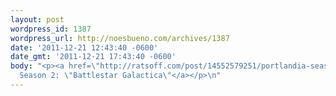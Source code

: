 ```yaml
---
layout: post
wordpress_id: 1387
wordpress_url: http://noesbueno.com/archives/1387
date: '2011-12-21 12:43:40 -0600'
date_gmt: '2011-12-21 17:43:40 -0600'
body: "<p><a href=\"http://ratsoff.com/post/14552579251/portlandia-season-2-battlestar-galactica-one\">Portlandia
  Season 2: \"Battlestar Galactica\"</a></p>\n"
---
```


